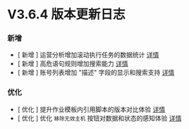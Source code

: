 # V3.6.4 版本更新日志




### 新增
- [ 新增 ] 运营分析增加滚动执行任务的数据统计 [详情](https://github.com/TencentBlueKing/bk-job/issues/1457)
- [ 新增 ] 高危语句规则增加搜索能力 [详情](https://github.com/TencentBlueKing/bk-job/issues/1345)
- [ 新增 ] 账号列表增加 "描述" 字段的显示和搜索支持 [详情](https://github.com/TencentBlueKing/bk-job/issues/940)


### 优化

- [ 优化 ] 提升作业模板内引用脚本的版本对比体验 [详情](https://github.com/TencentBlueKing/bk-job/issues/1406)
- [ 优化 ] 优化 `移除无效主机` 按钮对数据和状态的感知体验 [详情](https://github.com/TencentBlueKing/bk-job/issues/1911)